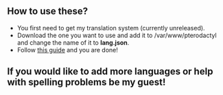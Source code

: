 
## How to use these?

* You first need to get my translation system (currently unreleased).
* Download the one you want to use and add it to /var/www/pterodactyl and change the name of it to **lang.json**.
* Follow [this guide](https://pterodactyl.io/community/customization/panel.html) and you are done!

## If you would like to add more languages or help with spelling problems be my guest!
